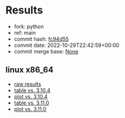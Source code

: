 # Results

- fork: python
- ref: main
- commit hash: [fc94d55](https://github.com/python/cpython/commit/fc94d55)
- commit date: 2022-10-29T22:42:59+00:00
- commit merge base: [None](https://github.com/python/cpython/commit/None)

## linux x86_64

- [raw results](bm-20221029-linux-x86_64-python-main-3.12.0a2%2B-fc94d55.json)
- [table vs. 3.10.4](bm-20221029-linux-x86_64-python-main-3.12.0a2%2B-fc94d55-vs-3.10.4.md)
- [plot vs. 3.10.4](bm-20221029-linux-x86_64-python-main-3.12.0a2%2B-fc94d55-vs-3.10.4.png)
- [table vs. 3.11.0](bm-20221029-linux-x86_64-python-main-3.12.0a2%2B-fc94d55-vs-3.11.0.md)
- [plot vs. 3.11.0](bm-20221029-linux-x86_64-python-main-3.12.0a2%2B-fc94d55-vs-3.11.0.png)

